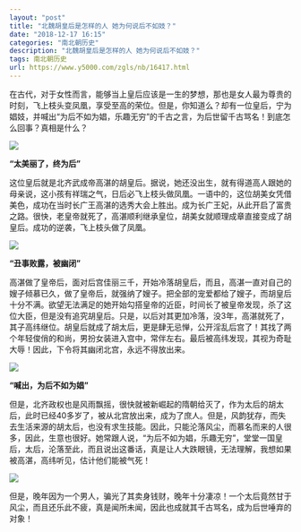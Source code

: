 ```yaml
---
layout: "post"
title: "北魏胡皇后是怎样的人 她为何说后不如妓？"
date: "2018-12-17 16:15"
categories: "南北朝历史"
description: "北魏胡皇后是怎样的人 她为何说后不如妓？"
tags: 南北朝历史
url: https://www.y5000.com/zgls/nb/16417.html
---
```






在古代，对于女性而言，能够当上皇后应该是一生的梦想，那也是女人最为尊贵的时刻，飞上枝头变凤凰，享受至高的荣位。但是，你知道么？却有一位皇后，宁为娼妓，并喊出“为后不如为娼，乐趣无穷”的千古之言，为后世留千古骂名！到底怎么回事？真相是什么？

![](https://img.y5000.com/uploads/allimg/170309/11102B210-0.jpg)

**“太美丽了，终为后”**

这位皇后就是北齐武成帝高湛的胡皇后。据说，她还没出生，就有得道高人跟她的母亲说，这小孩有祥瑞之气，日后必飞上枝头做凤凰。一语中的，这位胡美女凭借美色，成功在当时长广王高湛的选秀大会上胜出。成为长广王妃，从此开启了富贵之路。很快，老皇帝就死了，高湛顺利继承皇位，胡美女就顺理成章直接变成了胡皇后。成功的逆袭，飞上枝头做了凤凰。

![](https://img.y5000.com/uploads/allimg/170309/1110263X2-1.jpg)

**“丑事败露，被幽闭”**

高湛做了皇帝后，面对后宫佳丽三千，开始冷落胡皇后，而且，高湛一直对自己的嫂子倾慕已久，做了皇帝后，就强纳了嫂子。把全部的宠爱都给了嫂子，而胡皇后十分不满。欲望无法满足的她开始勾搭皇帝的近臣，时间长了被皇帝发现，杀了这位大臣，但是没有追究胡皇后。只是，以后对其更加冷落，没3年，高湛就死了，其子高纬继位。胡皇后就成了胡太后，更是肆无忌惮，公开淫乱后宫了！其找了两个年轻俊俏的和尚，男扮女装进入宫中，常伴左右。最后被高纬发现，其视为奇耻大辱！因此，下令将其幽闭北宫，永远不得放出来。

![](https://img.y5000.com/uploads/allimg/170309/1110261322-2.jpg)

**“喊出，为后不如为娼”**

但是，北齐政权也是风雨飘摇，很快就被新崛起的隋朝给灭了，作为太后的胡太后，此时已经40多岁了，被从北宫放出来，成为了庶人。但是，风韵犹存，而失去生活来源的胡太后，也没有求生技能。因此，只能沦落风尘，而慕名而来的人很多，因此，生意也很好。她常跟人说，“为后不如为娼，乐趣无穷”，堂堂一国皇后，太后，沦落至此，而且说出这番话，真是让人大跌眼镜，无法理解，我想如果被高湛，高纬听见，估计他们能被气死！

![](https://img.y5000.com/uploads/allimg/170309/1110261462-3.jpg)

但是，晚年因为一个男人，骗光了其卖身钱财，晚年十分凄凉！一个太后竟然甘于风尘，而且还乐此不疲，真是闻所未闻，因此也成就其千古骂名，成为后世唾弃的对象！
